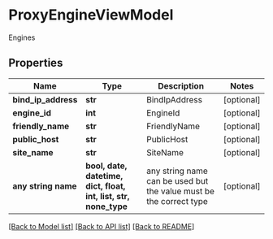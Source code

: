 # ProxyEngineViewModel

Engines

## Properties
Name | Type | Description | Notes
------------ | ------------- | ------------- | -------------
**bind_ip_address** | **str** | BindIpAddress | [optional] 
**engine_id** | **int** | EngineId | [optional] 
**friendly_name** | **str** | FriendlyName | [optional] 
**public_host** | **str** | PublicHost | [optional] 
**site_name** | **str** | SiteName | [optional] 
**any string name** | **bool, date, datetime, dict, float, int, list, str, none_type** | any string name can be used but the value must be the correct type | [optional]

[[Back to Model list]](../README.md#documentation-for-models) [[Back to API list]](../README.md#documentation-for-api-endpoints) [[Back to README]](../README.md)



